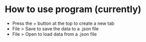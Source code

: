 # How to use program (currently)
- Press the + button at the top to create a new tab
- File > Save to save the data to a .json file
- File > Open to load data from a .json file

